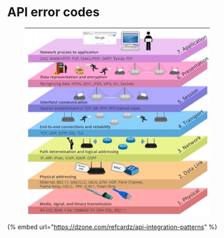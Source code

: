 # API error codes

<figure><img src="../../.gitbook/assets/image (1) (1) (1) (1) (1).png" alt=""><figcaption></figcaption></figure>

{% embed url="https://dzone.com/refcardz/api-integration-patterns" %}
